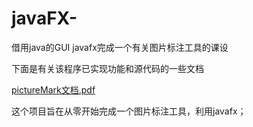 # javaFX-
借用java的GUI javafx完成一个有关图片标注工具的课设

下面是有关该程序已实现功能和源代码的一些文档

[pictureMark文档.pdf](https://github.com/Dreamlittlecat/javaFX-/files/7918522/pictureMark.pdf)

这个项目旨在从零开始完成一个图片标注工具，利用javafx；
